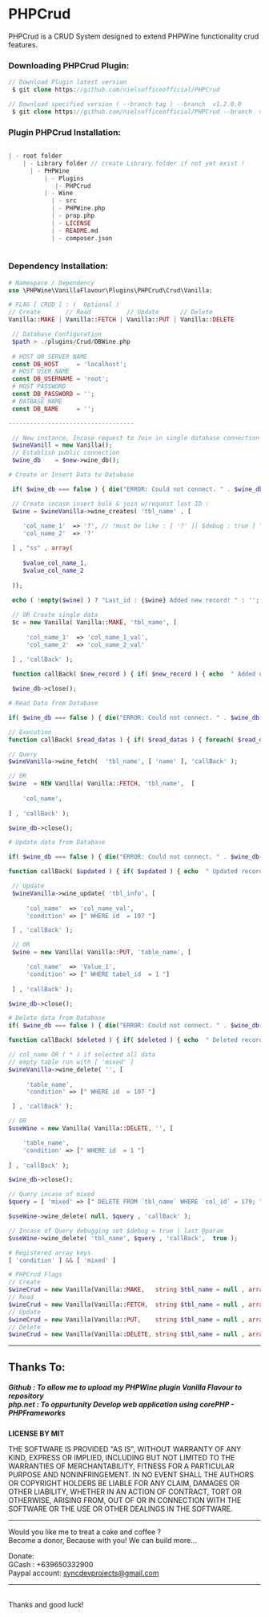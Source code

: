 # PHPCrud
PHPCrud is a CRUD System designed to extend PHPWine functionality crud features.
<br >
<h3>Downloading PHPCrud Plugin:</h3>
 
```PHP
// Download Plugin latest version 
 $ git clone https://github.com/nielsofficeofficial/PHPCrud

// Download specified version ( --branch tag ) --branch  v1.2.0.0 
 $ git clone https://github.com/nielsofficeofficial/PHPCrud --branch  v1.2.0.4
```
<h3>Plugin PHPCrud Installation:</h3>

```PHP

| - root folder
    | - Library folder // create Library folder if not yet exist !
      | - PHPWine
          | - Plugins
             |- PHPCrud
          | - Wine
            | - src
            | - PHPWine.php
            | - prop.php
            | - LICENSE
            | - README.md
            | - composer.json
                    
```
<h3>Dependency Installation:</h3>

```PHP
# Namespace / Dependency
use \PHPWine\VanillaFlavour\Plugins\PHPCrud\Crud\Vanilla;
```
```PHP
# FLAG [ CRUD ] : (  Optional ) 
// Create       // Read          // Update      // Delete 
Vanilla::MAKE | Vanilla::FETCH | Vanilla::PUT | Vanilla::DELETE
```
```PHP
 // Database Configuration
 $path > ./plugins/Crud/DBWine.php
  
 # HOST OR SERVER NAME
 const DB_HOST     = 'localhost';
 # HOST USER NAME
 const DB_USERNAME = 'root';
 # HOST PASSWORD
 const DB_PASSWORD = '';
 # DATBASE NAME
 const DB_NAME     = '';

-----------------------------------

 // New instance, Incase request to Join in single database connection
 $wineVanill = new Vanilla();
 // Establish public connection 
 $wine_db    = $new->wine_db();
```

```PHP
# Create or Insert Data to Database

 if( $wine_db === false ) { die("ERROR: Could not connect. " . $wine_db->connect_error); }

 // Create incase insert bulk & join w/request last ID : 
 $wine = $wineVanilla->wine_creates( 'tbl_name' , [ 
     
    'col_name_1'  => '?', // !must be like : [ '?' ][ $debug : true ] " INSERT INTO tbl_name (col1, col2) VALUES ( ?,? ) ";
    'col_name_2'  => '?'

 ] , "ss" , array(
        
    $value_col_name_1,
    $value_col_name_2 
    
 ));
 
 echo ( !empty($wine) ) ? "Last_id : {$wine} Added new record! " : ''; 

 // OR Create single data
 $c = new Vanilla( Vanilla::MAKE, 'tbl_name', [ 
     
     'col_name_1'  => 'col_name_1_val',
     'col_name_2'  => 'col_name_2_val'
  
 ] , 'callBack' );

 function callBack( $new_record ) { if( $new_record ) { echo  " Added new record! "; }  }

 $wine_db->close();
```
```PHP
# Read Data from Database

if( $wine_db === false ) { die("ERROR: Could not connect. " . $wine_db->connect_error); }

// Execution
function callBack( $read_datas ) { if( $read_datas ) { foreach( $read_datas as  $val ) { echo $val["col_name"]; }  } }

// Query
$wineVanilla->wine_fetch(  'tbl_name', [ 'name' ], 'callBack' );

// OR
$wine  = NEW Vanilla( Vanilla::FETCH, 'tbl_name',  [
     
    'col_name',
     
] , 'callBack' );

$wine_db->close();
```
```PHP
# Update data from Database

if( $wine_db === false ) { die("ERROR: Could not connect. " . $wine_db->connect_error); }

function callBack( $updated ) { if( $updated ) { echo  " Updated record! "; } }

 // Update 
 $wineVanilla->wine_update( 'tbl_info', [
  
     'col_name'  => 'col_name_val',
     'condition' => [" WHERE id  = 107 "] 

 ] , 'callBack' );

 // OR
 $wine = new Vanilla( Vanilla::PUT, 'table_name', [

     'col_name'  => 'Value_1',
     'condition' => [" WHERE tabel_id  = 1 "] 
    
 ] , 'callBack' );

$wine_db->close();
```
```PHP
# Delete data from Database
if( $wine_db === false ) { die("ERROR: Could not connect. " . $wine_db->connect_error); }

function callBack( $deleted ) { if( $deleted ) { echo  " Deleted record! "; } }

// col_name OR ( * ) if selected all data
// empty table run with [ 'mixed' ]
$wineVanilla->wine_delete( '', [
  
     'table_name',
     'condition' => [" WHERE id  = 107 "] 

 ] , 'callBack' );

// OR
$useWine = new Vanilla( Vanilla::DELETE, '', [

    'table_name',
    'condition' => [" WHERE id  = 1 "] 
    
] , 'callBack' );

$wine_db->close();
```

```php
// Query incase of mixed 
$query = [ 'mixed' => [" DELETE FROM `tbl_name` WHERE `col_id` = 179; "] ] 

$useWine->wine_delete( null, $query , 'callBack' );

// Incase of Query debugging set $debug = true | last @param
$useWine->wine_delete( 'tbl_name', $query , 'callBack',  true );

# Registered array keys 
[ 'condition' ] && [ 'mixed' ]

# PHPCrud Flags
// Create
$wineCrud = new Vanilla(Vanilla::MAKE,   string $tbl_name = null , array $query = [] , mixed $callback = null, bool $debug = false );
// Read
$wineCrud = new Vanilla(Vanilla::FETCH,  string $tbl_name = null , array $query = [] , mixed $callback = null, bool $debug = false );
// Update
$wineCrud = new Vanilla(Vanilla::PUT,    string $tbl_name = null , array $query = [] , mixed $callback = null, bool $debug = false );
// Delete
$wineCrud = new Vanilla(Vanilla::DELETE, string $tbl_name = null , array $query = [] , mixed $callback = null, bool $debug = false );
```
<hr /> 

<h2>Thanks To:</h2>
<h5>
Github : To allow me to upload my PHPWine plugin Vanilla Flavour to repository<br /> 
php.net : To oppurtunity Develop web application using corePHP - PHPFrameworks<br />
</h5>

__LICENSE BY MIT__

THE SOFTWARE IS PROVIDED "AS IS", WITHOUT WARRANTY OF ANY KIND, EXPRESS OR IMPLIED, INCLUDING BUT NOT LIMITED TO THE WARRANTIES OF MERCHANTABILITY, FITNESS FOR A PARTICULAR PURPOSE AND NONINFRINGEMENT. IN NO EVENT SHALL THE AUTHORS OR COPYRIGHT HOLDERS BE LIABLE FOR ANY CLAIM, DAMAGES OR OTHER LIABILITY, WHETHER IN AN ACTION OF CONTRACT, TORT OR OTHERWISE, ARISING FROM, OUT OF OR IN CONNECTION WITH THE SOFTWARE OR THE USE OR OTHER DEALINGS IN THE SOFTWARE.
<br />

<hr />
Would you like me to treat a cake and coffee ? <br />
Become a donor, Because with you! We can build more... 

Donate: <br />
GCash : +639650332900 <br /> 
Paypal account: syncdevprojects@gmail.com
<hr />
<br />
Thanks and good luck! 

